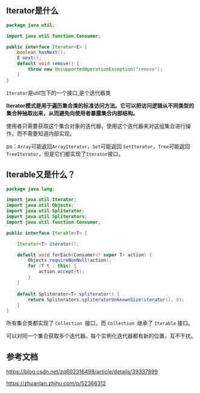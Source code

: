 ## Iterator是什么

```java
package java.util;

import java.util.function.Consumer;

public interface Iterator<E> {
    boolean hasNext();
    E next();
    default void remove() {
        throw new UnsupportedOperationException("remove");
    }
}
```

`Iterator`是util包下的一个接口,是个迭代器类

**Iterator模式是用于遍历集合类的标准访问方法。它可以把访问逻辑从不同类型的集合种抽取出来，从而避免向使用者暴露集合内部结构。**

使用者只需要获取这个集合对象的迭代器，使用这个迭代器来对这组集合进行操作，而不需要知道内部实现。

ps：`Array`可能返回`ArrayIterator`，`Set`可能返回 `SetIterator`，`Tree`可能返回`TreeIterator`，但是它们都实现了`Iterator`接口。



## Iterable又是什么？

```java
package java.lang;

import java.util.Iterator;
import java.util.Objects;
import java.util.Spliterator;
import java.util.Spliterators;
import java.util.function.Consumer;

public interface Iterable<T> {

    Iterator<T> iterator();

    default void forEach(Consumer<? super T> action) {
        Objects.requireNonNull(action);
        for (T t : this) {
            action.accept(t);
        }
    }
    
    default Spliterator<T> spliterator() {
        return Spliterators.spliteratorUnknownSize(iterator(), 0);
    }
}
```



所有集合类都实现了 `Collection `接口，而 `Collection `继承了 `Iterable` 接口。

可以对同一个集合获取多个迭代器。每个实例化迭代器都有新的位置，互不干扰。







## 参考文档

https://blog.csdn.net/zq602316498/article/details/39337899

https://zhuanlan.zhihu.com/p/52366312